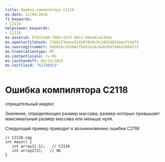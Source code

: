 ```yaml
---
title: Ошибка компилятора C2118
ms.date: 11/04/2016
f1_keywords:
- C2118
helpviewer_keywords:
- C2118
ms.assetid: bf4315d0-f085-4323-b813-96ee61a13bde
ms.openlocfilehash: 71b8273aaee52420f8a9c9c2dd2d015bea72ddf6
ms.sourcegitcommit: 0ab61bc3d2b6cfbd52a16c6ab2b97a8ea1864f12
ms.translationtype: MT
ms.contentlocale: ru-RU
ms.lasthandoff: 04/23/2019
ms.locfileid: "62338913"
---
```

# <a name="compiler-error-c2118"></a>Ошибка компилятора C2118

отрицательный индекс

Значение, определяющее размер массива, размер которых превышает максимальный размер массива или меньше нуля.

Следующий пример приводит к возникновению ошибки C2118:

```
// C2118.cpp
int main() {
   int array1[-1];   // C2118
   int array2[3];   // OK
}
```